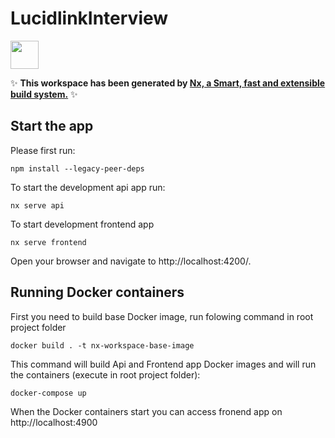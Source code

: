 # LucidlinkInterview

<a alt="Nx logo" href="https://nx.dev" target="_blank" rel="noreferrer"><img src="https://raw.githubusercontent.com/nrwl/nx/master/images/nx-logo.png" width="45"></a>

✨ **This workspace has been generated by [Nx, a Smart, fast and extensible build system.](https://nx.dev)** ✨


## Start the app
Please first run:
```
npm install --legacy-peer-deps
```
To start the development api app run:

```
nx serve api 
```
To start development frontend app 
```
nx serve frontend
```
Open your browser and navigate to http://localhost:4200/.



## Running Docker containers

First you need to build base Docker image, run folowing command in root project folder

```
docker build . -t nx-workspace-base-image
```

This command will build Api and Frontend app Docker images and will run the containers (execute in root project folder):

```
docker-compose up
```

When the Docker containers start you can access fronend app on http://localhost:4900